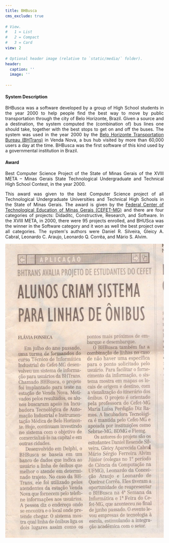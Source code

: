 ```yaml
---
title: BHBusca
cms_exclude: true

# View.
#   1 = List
#   2 = Compact
#   3 = Card
view: 2

# Optional header image (relative to `static/media/` folder).
header:
  caption: ''
  image: ''

---
```


<div style="text-align: justify"> 

#### System Description

BHBusca was a software developed by a group of High School students in the year 2000 to help people find the best way to move by public transportation through the city of Belo Horizonte, Brazil. Given a source and a destination, the system computed the (combination of) bus lines one should take, together with the best stops to get on and off the buses. The system was used in the year 2000 by the [Belo Horizonte Transportation Bureau (BHTrans)](https://prefeitura.pbh.gov.br/bhtrans) in Venda Nova, a bus hub visited by more than 60,000 users a day at the time. BHBusca was the first software of this kind used by a governmental institution in Brazil.

#### Award

Best Computer Science Project of the State of Minas Gerais of the XVIII META – Minas Gerais State Technological Undergraduate and Technical High School Contest, in the year 2000.

This award was given to the best Computer Science project of all Technological Undergraduate Universities and Technical High Schools in the State of Minas Gerais. The award is given by the [Federal Center of Technological Education of Minas Gerais (CEFET-MG)](https://www.cefetmg.br/) and there are four categories of projects: Didaditc, Constructive, Research, and Software. In the XVIII META, in 2000, there were 95 projects enrolled, and BHUSca was the winner in the Software category and it won as well the best project over all categories. The system's authors were Daniel R. Silveira, Gleicy A. Cabral, Leonardo C. Araujo, Leonardo Q. Corrêa, and Mário S. Alvim.

</div>

![](images/BHBusca-Jornal-Estado-de-Minas-768x1419.jpg "Brazilian newspaper story on BHBusca, circa 2001")